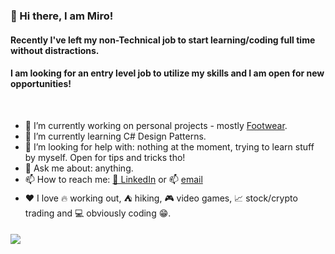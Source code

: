 ### 👋 Hi there, I am Miro!
#### Recently I've left my non-Technical job to start learning/coding full time without distractions. 
#### I am looking for an entry level job to utilize my skills and I am open for new opportunities!

<br>

* 🔭 I’m currently working on personal projects - mostly [Footwear](https://github.com/milyo001/Footwear).
* 🌱 I’m currently learning C# Design Patterns.
* 🤔 I’m looking for help with: nothing at the moment, trying to learn stuff by myself. Open for tips and tricks tho! 
* 💬 Ask me about: anything.
* 📫 How to reach me: [💼 LinkedIn](https://www.linkedin.com/in/miroslav-ilyovski-2ab573150) or 📫 [email](mailto:ilyovskim@gmail.com)
* ❤️ I love  :fire: working out, :tent: hiking, :video_game: video games, :chart_with_upwards_trend: stock/crypto trading and :computer: obviously coding :grin:.


#### ![](https://komarev.com/ghpvc/?username=milyo001&color=grey)
